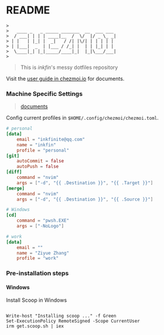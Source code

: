 # README

```
>
>   ____ _   _ _____ _______  __  ___ ___ 
>  / ___| | | | ____|__  /  \/  |/ _ \_ _|
> | |   | |_| |  _|   / /| |\/| | | | | | 
> | |___|  _  | |___ / /_| |  | | |_| | | 
>  \____|_| |_|_____/____|_|  |_|\___/___|
>
```

> This is *inkfin*'s messy dotfiles repository

Visit the [user guide in chezmoi.io](https://www.chezmoi.io/user-guide/command-overview/) for documents.

### Machine Specific Settings

> [documents](https://www.chezmoi.io/user-guide/manage-machine-to-machine-differences/)

Config current profiles in `$HOME/.config/chezmoi/chezmoi.toml`.

```toml
# personal
[data]
    email = "inkfinite@qq.com"
    name = "inkfin"
    profile = "personal"
[git]
    autoCommit = false
    autoPush = false
[diff]
    command = "nvim"
    args = ["-d", "{{ .Destination }}", "{{ .Target }}"]
[merge]
    command = "nvim"
    args = ["-d", "{{ .Destination }}", "{{ .Source }}"]

# Windows
[cd]
    command = "pwsh.EXE"
    args = ["-NoLogo"]

# work
[data]
    email = ""
    name = "Ziyue Zhang"
    profile = "work"
```

### Pre-installation steps

#### Windows

Install Scoop in Windows

```shell

Write-host "Installing scoop ..." -f Green
Set-ExecutionPolicy RemoteSigned -Scope CurrentUser
irm get.scoop.sh | iex

```
